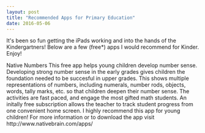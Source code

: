 ```yaml
---
layout: post
title: "Recommended Apps for Primary Education"
date: 2016-05-06
---
```

<p>
It's been so fun getting the iPads working and into the hands of the Kindergartners! Below are a few (free*) apps I would recommend for Kinder. Enjoy!
</p>
<p>
<h>Native Numbers</h>
This free app helps young children develop number sense. Developing strong number sense in the early grades gives children the foundation needed to be succesful in upper grades. This shows multiple representations of numbers, including numerals, number rods, objects, words, tally marks, etc. so that children deepen their number sense. The activities are fast paced, and engage the most gifted math students. An initally free subscription allows the teacher to track student progress from one convenient home screen. 
I highly recommend this app for young children!
For more information or to download the app visit
http://www.nativebrain.com/apps/
</p>
